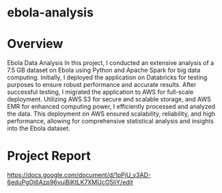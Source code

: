 # ebola-analysis

# Overview

Ebola Data Analysis In this project, I conducted an extensive analysis of a 7.5 GB dataset on Ebola using Python and Apache Spark for big data computing. Initially, I deployed the application on Databricks for testing purposes to ensure robust performance and accurate results. After successful testing, I migrated the application to AWS for full-scale deployment. Utilizing AWS S3 for secure and scalable storage, and AWS EMR for enhanced computing power, I efficiently processed and analyzed the data. This deployment on AWS ensured scalability, reliability, and high performance, allowing for comprehensive statistical analysis and insights into the Ebola dataset.

# Project Report

https://docs.google.com/document/d/1pPjU_y3AD-6eduPgOj6Azp96vuiBiKtLK7XMUcO5IiY/edit

